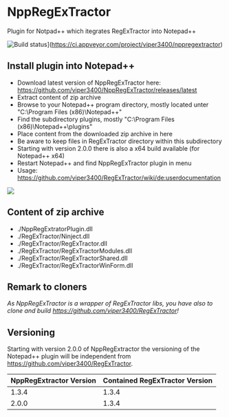 # NppRegExTractor
Plugin for Notpad++ which itegrates RegExTractor into Notepad++

![Build status](https://ci.appveyor.com/api/projects/status/wey1eh49t7b6v5ko?svg=true)](https://ci.appveyor.com/project/viper3400/nppregextractor)

## Install plugin into Notepad++
* Download latest version of NppRegExTractor here: https://github.com/viper3400/NppRegExTractor/releases/latest
* Extract content of zip archive
* Browse to your Notepad++ program directory, mostly located unter "C:\Program Files (x86)\Notepad++"
* Find the subdirectory plugins, mostly "C:\Program Files (x86)\Notepad++\plugins"
* Place content from the downloaded zip archive in here
* Be aware to keep files in RegExTractor directory within this subdirectory
* Starting with version 2.0.0 there is also a x64 build available (for Notepad++ x64)
* Restart Notepad++ and find NppRegExTractor plugin in menu
* Usage: https://github.com/viper3400/RegExTractor/wiki/de:userdocumentation

![](https://github.com/viper3400/NppRegExTractor/blob/master/src/doc/images/npp_plugins_dir.png)


## Content of zip archive
* ./NppRegExtratorPlugin.dll
* ./RegExTractor/Ninject.dll
* ./RegExTractor/RegExTractor.dll
* ./RegExTractor/RegExTractorModules.dll
* ./RegExTractor/RegExTractorShared.dll
* ./RegExTractor/RegExTractorWinForm.dll


## Remark to cloners
_As NppRegExTractor is a wrapper of RegExTractor libs, you have also to clone and build https://github.com/viper3400/RegExTractor!_

## Versioning
Starting with version 2.0.0 of NppRegExtractor the versioning of the Notepad++ plugin will be independent from https://github.com/viper3400/RegExTractor. 

|NppRegExtractor Version|Contained RegExTractor Version|
|-----------------------|------------------------------|
|1.3.4                  |1.3.4                         |
|2.0.0                  |1.3.4                         |
